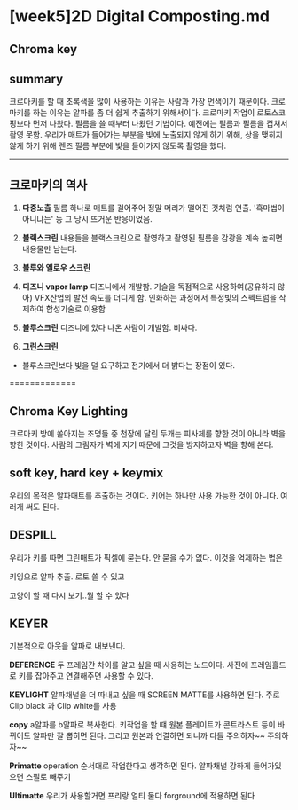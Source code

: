 [week5]2D Digital Composting.md
=============
Chroma key
-------------
## summary
크로마키를 할 때 초록색을 많이 사용하는 이유는 사람과 가장 먼색이기 때문이다. 크로마키를 하는 이유는 알파를 좀 더 쉽게 추출하기 위해서이다. 크로마키 작업이 로토스코핑보다 먼저 나왔다. 필름을 쓸 때부터 나왔던 기법이다. 예전에는 필름과 필름을 겹쳐서 촬영 못함. 우리가 매트가 들어가는 부분을 빛에 노출되지 않게 하기 위해, 상을 맺히지 않게 하기 위해 렌즈 필름 부분에 빛을 들어가지 않도록 촬영을 했다. 

-------------
## 크로마키의 역사
1. **다중노출**
필름 하나로 매트를 걸어주어 정말 머리가 떨어진 것처럼 연출. '흑마법이 아니냐는' 등 그 당시 뜨거운 반응이었음.

2. **블랙스크린**
내용들을 블랙스크린으로 촬영하고 촬영된 필름을 감광을 계속 높히면 내용물만 남는다. 

3. **블루와 옐로우 스크린**

4. **디즈니 vapor lamp**
디즈니에서 개발함. 기술을 독점적으로 사용하여(공유하지 않아) VFX산업의 발전 속도를 더디게 함. 인화하는 과정에서 특정빛의 스펙트럼을 삭제하여 합성기술로 이용함

5. **블루스크린**
디즈니에 있다 나온 사람이 개발함. 비싸다. 

6. **그린스크린**
* 블루스크린보다 빛을 덜 요구하고 전기에서 더 밝다는 장점이 있다. 


=============
## Chroma Key Lighting
크로마키 방에 쏟아지는 조명들 중 천장에 달린 두개는 피사체를 향한 것이 아니라 벽을 향한 것이다. 사람의 그림자가 벽에 지기 때문에 그것을 방지하고자 벽을 향해 쏜다. 

## soft key, hard key + keymix
우리의 목적은 알파매트를 추출하는 것이다. 키어는 하나만 사용 가능한 것이 아니다. 여러개 써도 된다. 

## DESPILL
우리가 키를 따면 그린매트가 픽셀에 묻는다. 안 묻을 수가 없다. 이것을 억제하는 법은

키잉으로 알파 추출. 로토 쓸 수 있고 

고양이 할 때 다시 보기..뭘 할 수 있다

## **KEYER**
기본적으로 아웃을 알파로 내보낸다.

**DEFERENCE**
두 프레임간 차이를 알고 싶을 때 사용하는 노드이다. 사전에 프레임홀드로 키를 잡아주고 연결해주면 사용할 수 있다. 

**KEYLIGHT**
알파채널을 더 따내고 싶을 때 SCREEN MATTE를 사용하면 된다. 주로 Clip black 과 Clip white를 사용 

**copy**
a알파를 b알파로 복사한다. 키작업을 할 떄 원본 플레이트가 콘트라스트 등이 바뀌어도 알파만 잘 뽑히면 된다. 그리고 원본과 연결하면 되니까 다들 주의하자~~ 주의하자~~ 

**Primatte**
operation 순서대로 작업한다고 생각하면 된다. 
알파채널 강하게 들어가있으면 스필로 빼주기 

**Ultimatte**
우리가 사용할거면 프리랑 얼티 둘다 forground에 적용하면 된다 
